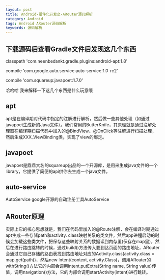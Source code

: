 ```yaml
---
layout: post
title: Android-组件化开发之-ARouter源码解析
category: Android
tags: Android ARouter源码解析
keywords: 源码解析
---
```



## 下载源码后查看Gradle文件后发现这几个东西

classpath 'com.neenbedankt.gradle.plugins:android-apt:1.8'

compile 'com.google.auto.service:auto-service:1.0-rc2'

compile 'com.squareup:javapoet:1.7.0'

哈哈哈 我来解释一下这几个东西是什么玩意哦

## apt
  apt是在编译期对代码中指定的注解进行解析，然后做一些其他处理（如通过javapoet生成新的Java文件）。我们常用的ButterKnife，其原理就是通过注解处理器在编译期扫描代码中加入的@BindView、@OnClick等注解进行扫描处理，然后生成XXX_ViewBinding类，实现了view的绑定。

## javapoet
 javapoet是鼎鼎大名的squareup出品的一个开源库，是用来生成java文件的一个library，它提供了简便的api供你去生成一个java文件。

## auto-service
  AutoService google开源的自动注册工具AutoService

## ARouter原理
  实际上它的核心思想就是，我们在代码里加入的@Route注解，会在编译时期通过apt生成一些存储path和activity. class映射关系的类文件，然后app进程启动的时候会加载这些类文件，把保存这些映射关系的数据读到内存里(保存在map里)，然后在进行路由跳转的时候，通过build()方法传入要到达页面的路由地址，ARouter会通过它自己存储的路由表找到路由地址对应的Activity.class(activity.class = map.get(path))，然后new Intent(context, activity.Class)，调用ARouter的withString()方法它的内部会调用intent.putExtra(String name, String value)传值，调用navigation()方法，它的内部会调用startActivity(intent)进行跳转。
